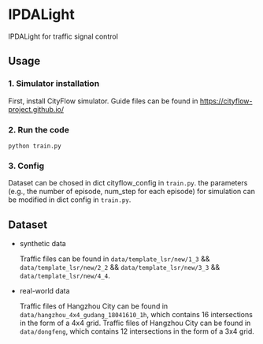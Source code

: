 # IPDALight
IPDALight for traffic signal control

## Usage
### 1. Simulator installation
First, install CityFlow simulator. Guide files can be found in https://cityflow-project.github.io/

### 2. Run the code
``python train.py``

### 3. Config
Dataset can be chosed in dict cityflow_config in ``train.py``. the parameters (e.g., the number of episode, num_step for each episode) for simulation can be modified in dict config in ``train.py``.

## Dataset

* synthetic data

  Traffic files can be found in ``data/template_lsr/new/1_3`` && ``data/template_lsr/new/2_2`` && ``data/template_lsr/new/3_3`` && ``data/template_lsr/new/4_4``.

* real-world data

  Traffic files of Hangzhou City can be found in ``data/hangzhou_4x4_gudang_18041610_1h``, which contains 16 intersections in the form of a 4x4 grid. Traffic files of Hangzhou City can be found in ``data/dongfeng``, which contains 12 intersections in the form of a 3x4 grid.
  
  
